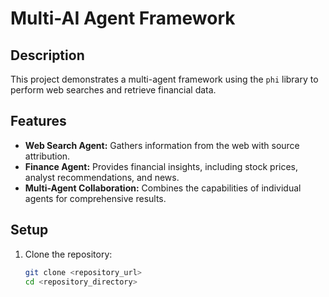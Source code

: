 # Multi-AI Agent Framework

## Description
This project demonstrates a multi-agent framework using the `phi` library to perform web searches and retrieve financial data.

## Features
- **Web Search Agent:** Gathers information from the web with source attribution.
- **Finance Agent:** Provides financial insights, including stock prices, analyst recommendations, and news.
- **Multi-Agent Collaboration:** Combines the capabilities of individual agents for comprehensive results.

## Setup
1. Clone the repository:
   ```bash
   git clone <repository_url>
   cd <repository_directory>
